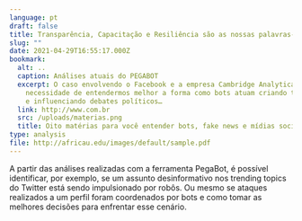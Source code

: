 ```yaml
---
language: pt
draft: false
title: Transparência, Capacitação e Resiliência são as nossas palavras-chaves
slug: ""
date: 2021-04-29T16:55:17.000Z
bookmark:
  alt: ..
  caption: Análises atuais do PEGABOT
  excerpt: O caso envolvendo o Facebook e a empresa Cambridge Analytica mostrou a
    necessidade de entendermos melhor a forma como bots atuam criando tendências
    e influenciando debates políticos…
  link: http://www.com.br
  src: /uploads/materias.png
  title: Oito matérias para você entender bots, fake news e mídias sociais
type: analysis
file: http://africau.edu/images/default/sample.pdf
---
```

A partir das análises realizadas com a ferramenta PegaBot, é possível identificar, por exemplo, se um assunto desinformativo nos trending topics do Twitter está sendo impulsionado por robôs. Ou mesmo se ataques realizados a um perfil foram coordenados por bots e como tomar as melhores decisões para enfrentar esse cenário.